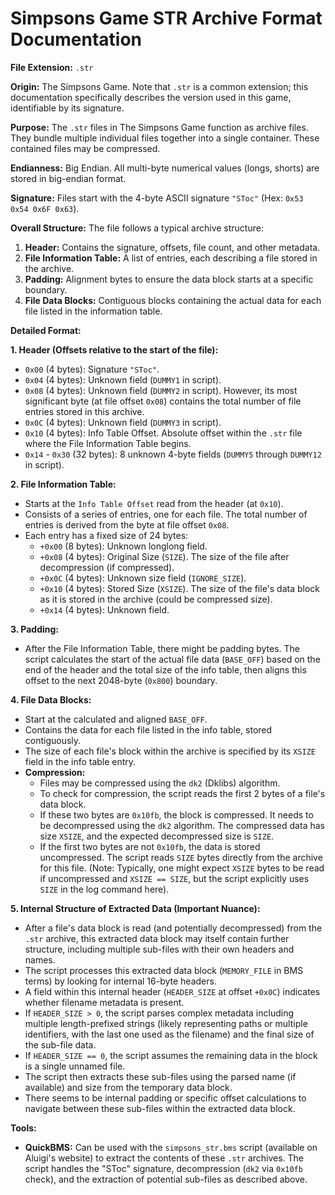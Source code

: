 # Simpsons Game STR Archive Format Documentation

**File Extension:** `.str`

**Origin:** The Simpsons Game. Note that `.str` is a common extension; this documentation specifically describes the version used in this game, identifiable by its signature.

**Purpose:**
The `.str` files in The Simpsons Game function as archive files. They bundle multiple individual files together into a single container. These contained files may be compressed.

**Endianness:** Big Endian. All multi-byte numerical values (longs, shorts) are stored in big-endian format.

**Signature:**
Files start with the 4-byte ASCII signature `"SToc"` (Hex: `0x53 0x54 0x6F 0x63`).

**Overall Structure:**
The file follows a typical archive structure:

1.  **Header:** Contains the signature, offsets, file count, and other metadata.
2.  **File Information Table:** A list of entries, each describing a file stored in the archive.
3.  **Padding:** Alignment bytes to ensure the data block starts at a specific boundary.
4.  **File Data Blocks:** Contiguous blocks containing the actual data for each file listed in the information table.

**Detailed Format:**

**1. Header (Offsets relative to the start of the file):**

*   `0x00` (4 bytes): Signature `"SToc"`.
*   `0x04` (4 bytes): Unknown field (`DUMMY1` in script).
*   `0x08` (4 bytes): Unknown field (`DUMMY2` in script). However, its most significant byte (at file offset `0x08`) contains the total number of file entries stored in this archive.
*   `0x0C` (4 bytes): Unknown field (`DUMMY3` in script).
*   `0x10` (4 bytes): Info Table Offset. Absolute offset within the `.str` file where the File Information Table begins.
*   `0x14` - `0x30` (32 bytes): 8 unknown 4-byte fields (`DUMMY5` through `DUMMY12` in script).

**2. File Information Table:**

*   Starts at the `Info Table Offset` read from the header (at `0x10`).
*   Consists of a series of entries, one for each file. The total number of entries is derived from the byte at file offset `0x08`.
*   Each entry has a fixed size of 24 bytes:
    *   `+0x00` (8 bytes): Unknown longlong field.
    *   `+0x08` (4 bytes): Original Size (`SIZE`). The size of the file after decompression (if compressed).
    *   `+0x0C` (4 bytes): Unknown size field (`IGNORE_SIZE`).
    *   `+0x10` (4 bytes): Stored Size (`XSIZE`). The size of the file's data block as it is stored in the archive (could be compressed size).
    *   `+0x14` (4 bytes): Unknown field.

**3. Padding:**

*   After the File Information Table, there might be padding bytes. The script calculates the start of the actual file data (`BASE_OFF`) based on the end of the header and the total size of the info table, then aligns this offset to the next 2048-byte (`0x800`) boundary.

**4. File Data Blocks:**

*   Start at the calculated and aligned `BASE_OFF`.
*   Contains the data for each file listed in the info table, stored contiguously.
*   The size of each file's block within the archive is specified by its `XSIZE` field in the info table entry.
*   **Compression:**
    *   Files may be compressed using the `dk2` (Dklibs) algorithm.
    *   To check for compression, the script reads the first 2 bytes of a file's data block.
    *   If these two bytes are `0x10fb`, the block is compressed. It needs to be decompressed using the `dk2` algorithm. The compressed data has size `XSIZE`, and the expected decompressed size is `SIZE`.
    *   If the first two bytes are not `0x10fb`, the data is stored uncompressed. The script reads `SIZE` bytes directly from the archive for this file. (Note: Typically, one might expect `XSIZE` bytes to be read if uncompressed and `XSIZE == SIZE`, but the script explicitly uses `SIZE` in the log command here).

**5. Internal Structure of Extracted Data (Important Nuance):**

*   After a file's data block is read (and potentially decompressed) from the `.str` archive, this extracted data block may itself contain further structure, including multiple sub-files with their own headers and names.
*   The script processes this extracted data block (`MEMORY_FILE` in BMS terms) by looking for internal 16-byte headers.
*   A field within this internal header (`HEADER_SIZE` at offset `+0x0C`) indicates whether filename metadata is present.
*   If `HEADER_SIZE > 0`, the script parses complex metadata including multiple length-prefixed strings (likely representing paths or multiple identifiers, with the last one used as the filename) and the final size of the sub-file data.
*   If `HEADER_SIZE == 0`, the script assumes the remaining data in the block is a single unnamed file.
*   The script then extracts these sub-files using the parsed name (if available) and size from the temporary data block.
*   There seems to be internal padding or specific offset calculations to navigate between these sub-files within the extracted data block.

**Tools:**

*   **QuickBMS:** Can be used with the `simpsons_str.bms` script (available on Aluigi's website) to extract the contents of these `.str` archives. The script handles the "SToc" signature, decompression (`dk2` via `0x10fb` check), and the extraction of potential sub-files as described above.
